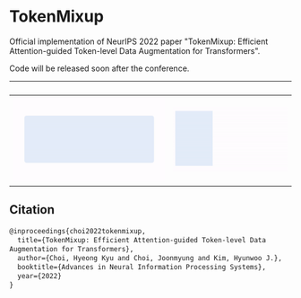 # TokenMixup

Official implementation of NeurIPS 2022 paper "TokenMixup: Efficient Attention-guided Token-level Data Augmentation for Transformers".

Code will be released soon after the conference.

⠀            |  ⠀
:-------------------------:|:-------------------------:
![htm_gif](https://raw.githubusercontent.com/mlvlab/TokenMixup/main/assets/HTM.gif)  |  ![vtm_gif](https://raw.githubusercontent.com/mlvlab/TokenMixup/main/assets/VTM.gif) 


## Citation
```
@inproceedings{choi2022tokenmixup,
  title={TokenMixup: Efficient Attention-guided Token-level Data Augmentation for Transformers},
  author={Choi, Hyeong Kyu and Choi, Joonmyung and Kim, Hyunwoo J.},
  booktitle={Advances in Neural Information Processing Systems},
  year={2022}
}
```
